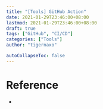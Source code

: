 ```yaml
---
title: "[Tools] GitHub Action"
date: 2021-01-29T23:46:00+08:00
lastmod: 2021-01-29T23:46:00+08:00
draft: true
tags: ["GitHub", "CI/CD"]
categories: ["Tools"]
author: "tigernaxo"

autoCollapseToc: false
---
```

# Reference
- 